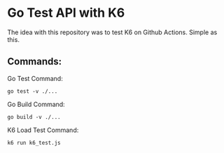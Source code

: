 # Go Test API with K6

The idea with this repository was to test K6 on Github Actions. Simple as this.

## Commands: 

Go Test Command:
```
go test -v ./...
```

Go Build Command:
```
go build -v ./...
```

K6 Load Test Command:
```
k6 run k6_test.js
```